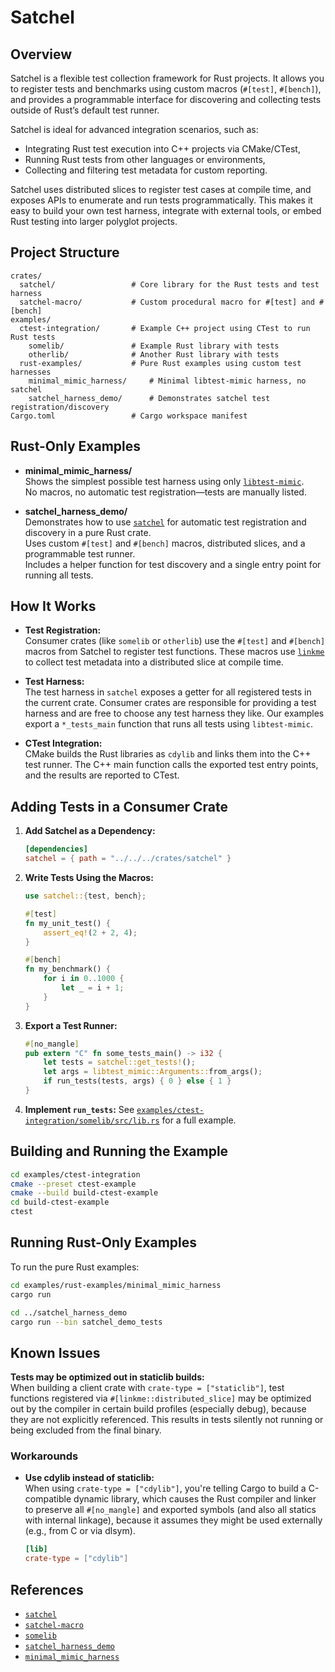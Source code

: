 # Satchel

## Overview

Satchel is a flexible test collection framework for Rust projects. It allows you to register tests and benchmarks using custom macros (`#[test]`, `#[bench]`), and provides a programmable interface for discovering and collecting tests outside of Rust’s default test runner.

Satchel is ideal for advanced integration scenarios, such as:
- Integrating Rust test execution into C++ projects via CMake/CTest,
- Running Rust tests from other languages or environments,
- Collecting and filtering test metadata for custom reporting.

Satchel uses distributed slices to register test cases at compile time, and exposes APIs to enumerate and run tests programmatically. This makes it easy to build your own test harness, integrate with external tools, or embed Rust testing into larger polyglot projects.

## Project Structure

```plaintext
crates/
  satchel/                 # Core library for the Rust tests and test harness
  satchel-macro/           # Custom procedural macro for #[test] and #[bench]
examples/
  ctest-integration/       # Example C++ project using CTest to run Rust tests
    somelib/               # Example Rust library with tests
    otherlib/              # Another Rust library with tests
  rust-examples/           # Pure Rust examples using custom test harnesses
    minimal_mimic_harness/     # Minimal libtest-mimic harness, no satchel
    satchel_harness_demo/      # Demonstrates satchel test registration/discovery
Cargo.toml                 # Cargo workspace manifest
```

## Rust-Only Examples

- **minimal_mimic_harness/**  
  Shows the simplest possible test harness using only [`libtest-mimic`](https://crates.io/crates/libtest-mimic).  
  No macros, no automatic test registration—tests are manually listed.

- **satchel_harness_demo/**  
  Demonstrates how to use [`satchel`](crates/satchel/src/lib.rs) for automatic test registration and discovery in a pure Rust crate.  
  Uses custom `#[test]` and `#[bench]` macros, distributed slices, and a programmable test runner.  
  Includes a helper function for test discovery and a single entry point for running all tests.

## How It Works

- **Test Registration:**  
  Consumer crates (like `somelib` or `otherlib`) use the `#[test]` and `#[bench]` macros from Satchel to register test functions. These macros use [`linkme`](https://crates.io/crates/linkme) to collect test metadata into a distributed slice at compile time.

- **Test Harness:**  
  The test harness in `satchel` exposes a getter for all registered tests in the current crate.
  Consumer crates are responsible for providing a test harness and are free to choose any test harness they like.
  Our examples export a `*_tests_main` function that runs all tests using `libtest-mimic`.

- **CTest Integration:**  
  CMake builds the Rust libraries as `cdylib` and links them into the C++ test runner. The C++ main function calls the exported test entry points, and the results are reported to CTest.

## Adding Tests in a Consumer Crate

1. **Add Satchel as a Dependency:**
    ```toml
    [dependencies]
    satchel = { path = "../../../crates/satchel" }
    ```

2. **Write Tests Using the Macros:**
    ```rust
    use satchel::{test, bench};

    #[test]
    fn my_unit_test() {
        assert_eq!(2 + 2, 4);
    }

    #[bench]
    fn my_benchmark() {
        for i in 0..1000 {
            let _ = i + 1;
        }
    }
    ```

3. **Export a Test Runner:**
    ```rust
    #[no_mangle]
    pub extern "C" fn some_tests_main() -> i32 {
        let tests = satchel::get_tests!();
        let args = libtest_mimic::Arguments::from_args();
        if run_tests(tests, args) { 0 } else { 1 }
    }
    ```

4. **Implement `run_tests`:**
    See [`examples/ctest-integration/somelib/src/lib.rs`](examples/ctest-integration/somelib/src/lib.rs) for a full example.

## Building and Running the Example

```bash
cd examples/ctest-integration
cmake --preset ctest-example
cmake --build build-ctest-example
cd build-ctest-example
ctest
```

## Running Rust-Only Examples

To run the pure Rust examples:

```bash
cd examples/rust-examples/minimal_mimic_harness
cargo run

cd ../satchel_harness_demo
cargo run --bin satchel_demo_tests
```

## Known Issues

**Tests may be optimized out in staticlib builds:**  
When building a client crate with `crate-type = ["staticlib"]`, test functions registered via `#[linkme::distributed_slice]` may be optimized out by the compiler in certain build profiles (especially debug), because they are not explicitly referenced. This results in tests silently not running or being excluded from the final binary.

### Workarounds

- **Use cdylib instead of staticlib:**  
  When using `crate-type = ["cdylib"]`, you're telling Cargo to build a C-compatible dynamic library, which causes the Rust compiler and linker to preserve all `#[no_mangle]` and exported symbols (and also all statics with internal linkage), because it assumes they might be used externally (e.g., from C or via dlsym).

    ```toml
    [lib]
    crate-type = ["cdylib"]
    ```

## References

- [`satchel`](crates/satchel/src/lib.rs)
- [`satchel-macro`](crates/satchel-macro/src/lib.rs)
- [`somelib`](examples/ctest-integration/somelib/src/lib.rs)
- [`satchel_harness_demo`](examples/rust-examples/satchel_harness_demo/src/lib.rs)
- [`minimal_mimic_harness`](examples/rust-examples/minimal_mimic_harness/)